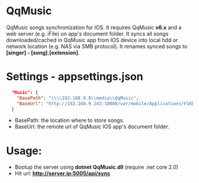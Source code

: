 # QqMusic
QqMusic songs synchronization for IOS. It requires QqMusic <b>v6.x</b> and a web server (e.g. iFile) on app's document folder. It syncs all songs downloaded/cached in QqMusic app from IOS device into local hdd or network location (e.g. NAS via SMB protocol). It renames synced songs to <b>[singer] - [song].[extension]</b>.

# Settings - appsettings.json
```json
  "Music": {
    "BasePath": "\\\\192.168.9.8\\media\\QqMusic",
    "BaseUrl": "http://192.168.9.243:10000/var/mobile/Applications/F16E8B42-BA8F-4E78-8CA4-E5C20C42EEEE/Documents"
  } 
```
* BasePath: the location where to store songs.
* BaseUrl: the remote url of QqMusic IOS app's document folder.

# Usage:
* Bootup the server using <b>dotnet QqMusic.dll</b> (require .net core 2.0)
* Hit url: <b>http://server.ip:5005/api/sync</b>

